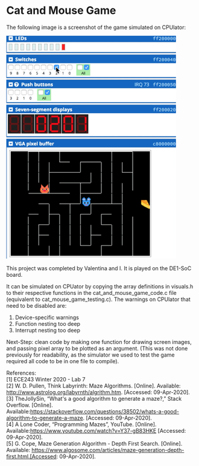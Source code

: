 # Cat and Mouse Game

The following image is a screenshot of the game simulated on CPUlator:

<img src="https://github.com/casseyshao/Cat_Mouse_Game/blob/main/game_screenshot.png" data-canonical-src="https://github.com/casseyshao/Cat_Mouse_Game/blob/main/game_screenshot.png" width="450" height="590"/>

This project was completed by Valentina and I.
It is played on the DE1-SoC board.

It can be simulated on CPUator by copying the array definitions in visuals.h to their respective functions in the cat_and_mouse_game_code.c file (equivalent to cat_mouse_game_testing.c).
The warnings on CPUlator that need to be disabled are:
1. Device-specific warnings
2. Function nesting too deep
3. Interrupt nesting too deep

Next-Step: clean code by making one function for drawing screen images, and passing pixel array to be plotted as an argument. (This was not done previously for readability, as the simulator we used to test the game required all code to be in one file to compile).

References:  
[1] ECE243 Winter 2020 - Lab 7  
[2]	W. D. Pullen, Think Labyrinth: Maze Algorithms. [Online]. Available: http://www.astrolog.org/labyrnth/algrithm.htm. [Accessed: 09-Apr-2020].  
[3]	TheJollySin, “What's a good algorithm to generate a maze?,” Stack Overflow. [Online]. Available:https://stackoverflow.com/questions/38502/whats-a-good-algorithm-to-generate-a-maze. [Accessed: 09-Apr-2020].  
[4]	A Lone Coder, “Programming Mazes”, YouTube.  [Online]. Available:https://www.youtube.com/watch?v=Y37-gB83HKE [Accessed: 09-Apr-2020].  
[5]	G. Cope, Maze Generation Algorithm - Depth First Search. [Online]. Available: https://www.algosome.com/articles/maze-generation-depth-first.html.[Accessed: 09-Apr-2020].

